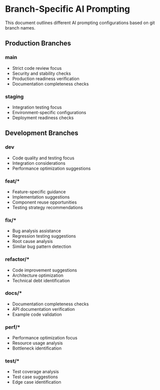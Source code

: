 
# Branch-Specific AI Prompting

This document outlines different AI prompting configurations based on git branch names.

## Production Branches

### main
- Strict code review focus
- Security and stability checks
- Production readiness verification
- Documentation completeness checks

### staging
- Integration testing focus
- Environment-specific configurations
- Deployment readiness checks

## Development Branches

### dev
- Code quality and testing focus
- Integration considerations
- Performance optimization suggestions

### feat/*
- Feature-specific guidance
- Implementation suggestions
- Component reuse opportunities
- Testing strategy recommendations

### fix/*
- Bug analysis assistance
- Regression testing suggestions
- Root cause analysis
- Similar bug pattern detection

### refactor/*
- Code improvement suggestions
- Architecture optimization
- Technical debt identification

### docs/*
- Documentation completeness checks
- API documentation verification
- Example code validation

### perf/*
- Performance optimization focus
- Resource usage analysis
- Bottleneck identification

### test/*
- Test coverage analysis
- Test case suggestions
- Edge case identification
